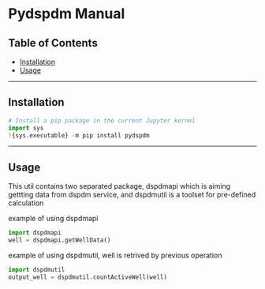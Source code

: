 # Pydspdm Manual

## Table of Contents
- [Installation](#installation)
- [Usage](#usage)


---

## Installation

```python
# Install a pip package in the current Jupyter kernel
import sys
!{sys.executable} -m pip install pydspdm
```

---

## Usage

This util contains two separated package, dspdmapi which is aiming gettting data from dspdm service, and dspdmutil is a toolset for pre-defined calculation

example of using dspdmapi
```python
import dspdmapi
well = dspdmapi.getWellData()
```

example of using dspdmutil, well is retrived by previous operation

```python
import dspdmutil
output_well = dspdmutil.countActiveWell(well)
```